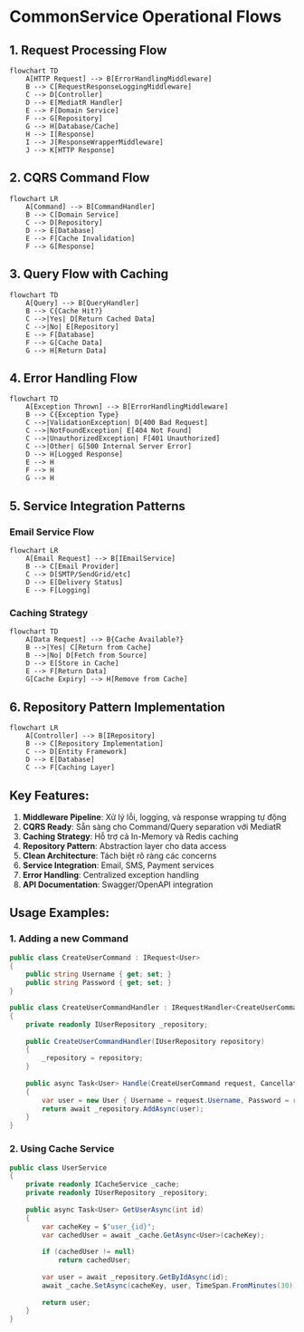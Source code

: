 # CommonService Operational Flows

## 1. Request Processing Flow

```mermaid
flowchart TD
    A[HTTP Request] --> B[ErrorHandlingMiddleware]
    B --> C[RequestResponseLoggingMiddleware]
    C --> D[Controller]
    D --> E[MediatR Handler]
    E --> F[Domain Service]
    F --> G[Repository]
    G --> H[Database/Cache]
    H --> I[Response]
    I --> J[ResponseWrapperMiddleware]
    J --> K[HTTP Response]
```

## 2. CQRS Command Flow

```mermaid
flowchart LR
    A[Command] --> B[CommandHandler]
    B --> C[Domain Service]
    C --> D[Repository]
    D --> E[Database]
    E --> F[Cache Invalidation]
    F --> G[Response]
```

## 3. Query Flow with Caching

```mermaid
flowchart TD
    A[Query] --> B[QueryHandler]
    B --> C{Cache Hit?}
    C -->|Yes| D[Return Cached Data]
    C -->|No| E[Repository]
    E --> F[Database]
    F --> G[Cache Data]
    G --> H[Return Data]
```

## 4. Error Handling Flow

```mermaid
flowchart TD
    A[Exception Thrown] --> B[ErrorHandlingMiddleware]
    B --> C{Exception Type}
    C -->|ValidationException| D[400 Bad Request]
    C -->|NotFoundException| E[404 Not Found]
    C -->|UnauthorizedException| F[401 Unauthorized]
    C -->|Other| G[500 Internal Server Error]
    D --> H[Logged Response]
    E --> H
    F --> H
    G --> H
```

## 5. Service Integration Patterns

### Email Service Flow
```mermaid
flowchart LR
    A[Email Request] --> B[IEmailService]
    B --> C[Email Provider]
    C --> D[SMTP/SendGrid/etc]
    D --> E[Delivery Status]
    E --> F[Logging]
```

### Caching Strategy
```mermaid
flowchart TD
    A[Data Request] --> B{Cache Available?}
    B -->|Yes| C[Return from Cache]
    B -->|No| D[Fetch from Source]
    D --> E[Store in Cache]
    E --> F[Return Data]
    G[Cache Expiry] --> H[Remove from Cache]
```

## 6. Repository Pattern Implementation

```mermaid
flowchart LR
    A[Controller] --> B[IRepository]
    B --> C[Repository Implementation]
    C --> D[Entity Framework]
    D --> E[Database]
    C --> F[Caching Layer]
```

## Key Features:

1. **Middleware Pipeline**: Xử lý lỗi, logging, và response wrapping tự động
2. **CQRS Ready**: Sẵn sàng cho Command/Query separation với MediatR
3. **Caching Strategy**: Hỗ trợ cả In-Memory và Redis caching
4. **Repository Pattern**: Abstraction layer cho data access
5. **Clean Architecture**: Tách biệt rõ ràng các concerns
6. **Service Integration**: Email, SMS, Payment services
7. **Error Handling**: Centralized exception handling
8. **API Documentation**: Swagger/OpenAPI integration

## Usage Examples:

### 1. Adding a new Command
```csharp
public class CreateUserCommand : IRequest<User>
{
    public string Username { get; set; }
    public string Password { get; set; }
}

public class CreateUserCommandHandler : IRequestHandler<CreateUserCommand, User>
{
    private readonly IUserRepository _repository;
    
    public CreateUserCommandHandler(IUserRepository repository)
    {
        _repository = repository;
    }
    
    public async Task<User> Handle(CreateUserCommand request, CancellationToken cancellationToken)
    {
        var user = new User { Username = request.Username, Password = request.Password };
        return await _repository.AddAsync(user);
    }
}
```

### 2. Using Cache Service
```csharp
public class UserService
{
    private readonly ICacheService _cache;
    private readonly IUserRepository _repository;
    
    public async Task<User> GetUserAsync(int id)
    {
        var cacheKey = $"user_{id}";
        var cachedUser = await _cache.GetAsync<User>(cacheKey);
        
        if (cachedUser != null)
            return cachedUser;
            
        var user = await _repository.GetByIdAsync(id);
        await _cache.SetAsync(cacheKey, user, TimeSpan.FromMinutes(30));
        
        return user;
    }
}
```